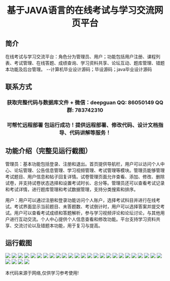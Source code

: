 <p><h1 align="center">基于JAVA语言的在线考试与学习交流网页平台</h1></p>

## 简介
在线考试与学习交流平台：角色分为管理员、用户；功能包括用户注册、课程列表、考试管理、在线答题、成绩查询、学习资料共享、论坛互动、题库管理、错题本功能及后台管理。    --计算机毕业设计源码；毕设源码；java毕业设计源码


## 联系方式
<p><h3 align="center">获取完整代码与数据库文件 + 微信：deepguan QQ: 86050149 QQ群: 783742310</h3></p>
<p><h3 align="center">可帮忙远程部署 包运行成功！提供远程部署、修改代码、设计文档指导、代码讲解等服务！</h3></p>

## 功能介绍（完整见运行截图）
管理员：基本功能包括登录、注册和退出。首页提供导航栏，用户可以访问个人中心、论坛管理、公告信息管理、学习视频管理、考试管理等模块。管理员能够管理考试题目、用户信息和帖子回复详情。试卷管理页面允许查看、添加、修改、删除试卷，并支持试卷状态选择和设置考试时长、总分等。管理员还可以查看考试记录和考试详情，进行题库管理和考试数据管理，支持分类搜索和排序。

用户：用户可以通过注册和登录功能访问个人账户，选择考试科目并进行在线考试。考试界面显示当前题目、未答题数、考试倒计时，用户可以选择答案并提交考试。用户可以查看考试成绩和答题解析，参与学习视频评论和论坛讨论，与其他用户进行互动交流。个人中心提供个人信息查看和修改功能。平台支持学习资料共享、交流讨论以及错题本功能，用于复习与提高。


## 运行截图
![](img/001.jpg)
![](img/002.jpg)
![](img/003.jpg)
![](img/004.jpg)
![](img/005.jpg)
![](img/006.jpg)
![](img/007.jpg)
![](img/008.jpg)
![](img/009.jpg)
![](img/010.jpg)
![](img/011.jpg)
![](img/012.jpg)
![](img/013.jpg)
![](img/014.jpg)
![](img/015.jpg)
![](img/016.jpg)
![](img/017.jpg)
![](img/018.jpg)
![](img/019.jpg)
![](img/020.jpg)
![](img/021.jpg)
![](img/022.jpg)
![](img/023.jpg)
![](img/024.jpg)
![](img/025.jpg)
![](img/026.jpg)
![](img/027.jpg)
![](img/028.jpg)
![](img/029.jpg)

<p>本代码来源于网络,仅供学习参考使用!</p>
